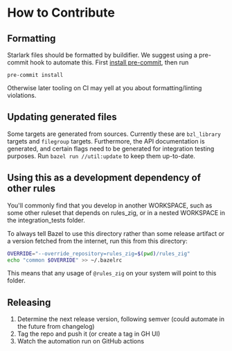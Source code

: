 # How to Contribute

## Formatting

Starlark files should be formatted by buildifier.
We suggest using a pre-commit hook to automate this.
First [install pre-commit](https://pre-commit.com/#installation),
then run

```shell
pre-commit install
```

Otherwise later tooling on CI may yell at you about formatting/linting violations.

## Updating generated files

Some targets are generated from sources.
Currently these are `bzl_library` targets and `filegroup` targets.
Furthermore, the API documentation is generated, and certain flags need to be
generated for integration testing purposes.
Run `bazel run //util:update` to keep them up-to-date.

## Using this as a development dependency of other rules

You'll commonly find that you develop in another WORKSPACE, such as
some other ruleset that depends on rules_zig, or in a nested
WORKSPACE in the integration_tests folder.

To always tell Bazel to use this directory rather than some release
artifact or a version fetched from the internet, run this from this
directory:

```sh
OVERRIDE="--override_repository=rules_zig=$(pwd)/rules_zig"
echo "common $OVERRIDE" >> ~/.bazelrc
```

This means that any usage of `@rules_zig` on your system will point to this folder.

## Releasing

1. Determine the next release version, following semver (could automate in the future from changelog)
1. Tag the repo and push it (or create a tag in GH UI)
1. Watch the automation run on GitHub actions
